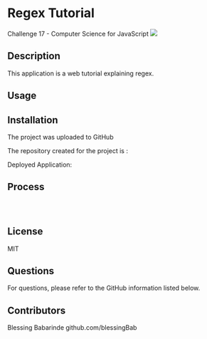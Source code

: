 # Regex Tutorial
Challenge 17 - Computer Science for JavaScript
[<img src="https://img.shields.io/badge/License-MIT-yellow.svg">](https://opensource.org/licenses/MIT)

## Description

This application is a web tutorial explaining regex.
## Usage

## Installation

The project was uploaded to GitHub

The repository created for the project is :

Deployed Application:

## Process

```



```

## License

MIT

## Questions

For questions, please refer to the GitHub information listed below.

## Contributors

Blessing Babarinde github.com/blessingBab
